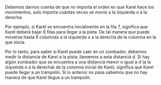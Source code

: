 Debemos darnos cuenta de que no importa el orden en que Karel hace los movimientos,
solo importa cuántas veces se movió a la izquierda o a la derecha.

Por ejemplo, si Karel se encuentra inicialmente en la fila 7, significa que Karel deberá
bajar 6 filas para llegar a la pista. De tal manera que puede moverse hasta 6 columnas a
la izquierda o a la derecha de la columna en la que inicia.

Por lo tanto, para saber si Karel puede caer en un zumbador, debemos medir la distancia de
Karel a la pista; llamemos a esta distancia $d$. Si hay algún zumbador que se encuentra a
una distancia menor o igual a $d$ (a la izquierda o a la derecha) de la columna inicial de
Karel, significa que Karel puede llegar a un trampolín. Si lo anterior no pasa sabemos que
no hay manera de que Karel llegue a un trampolín.
